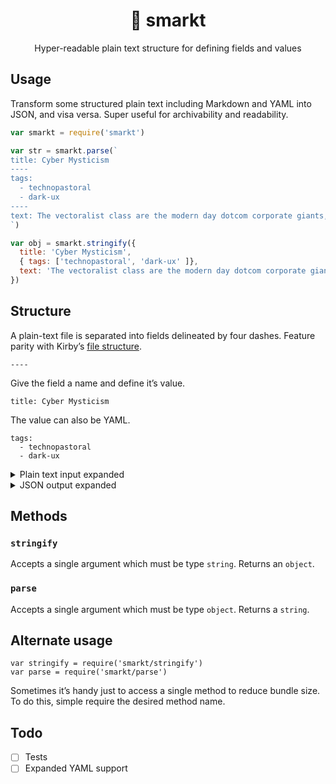 <h1 align="center">📃 smarkt</h1>

<div align="center">Hyper-readable plain text structure for defining fields and values</div>

## Usage

Transform some structured plain text including Markdown and YAML into JSON, and visa versa. Super useful for archivability and readability.

```js
var smarkt = require('smarkt')

var str = smarkt.parse(`
title: Cyber Mysticism
----
tags:
  - technopastoral
  - dark-ux
----
text: The vectoralist class are the modern day dotcom corporate giants, the transnational turbo-capitalist regime, who own the means of production and thus monopolize abstractions.
`)

var obj = smarkt.stringify({
  title: 'Cyber Mysticism',
  { tags: ['technopastoral', 'dark-ux' ]},
  text: 'The vectoralist class are the modern day dotcom corporate giants, the transnational turbo-capitalist regime, who own the means of production and thus monopolize abstractions.'
})
```

## Structure

A plain-text file is separated into fields delineated by four dashes. Feature parity with Kirby’s [file structure](https://getkirby.com/docs/content/adding-content).

```
----
````

Give the field a name and define it’s value.

```
title: Cyber Mysticism
```

The value can also be YAML.

```
tags:
  - technopastoral
  - dark-ux
```

<details id="example-input">
<summary>Plain text input expanded</summary>

```
title: Cyber Mysticism
----
tags:
  - technopastoral
  - dark-ux
----
design:
  desktop:
    background: red
    navigation: false
  mobile:
    background: blue
    navigation: true
----
text:

We won the **battle** and lost the *war*. What Debord called détournement became not just an avant-garde but a popular cultural practice. As I wrote in [A Hacker Manifesto](https://en.wikipedia.org/wiki/A_Hacker_Manifesto): Information wants to be free but is everywhere in chains. It broke free from the commodity form.
```

</details>


<details id="example-output">
<summary>JSON output expanded</summary>

```json
{
  "title": "Cyber Mysticism",
  "tags": ["technopastoral", "dark-ux"],
  "design": {
    "desktop": {
      "background": "red",
      "navigation": false
    },
    "mobile": {
      "background": "blue",
      "navigation": true
    }
  },
  "text": "We won the **battle** and lost the *war*. What Debord called détournement became not just an avant-garde but a popular cultural practice. As I wrote in [A Hacker Manifesto](https://en.wikipedia.org/wiki/A_Hacker_Manifesto): Information wants to be free but is everywhere in chains. It broke free from the commodity form."
}
```

</details>

## Methods

### `stringify`

Accepts a single argument which must be type `string`. Returns an `object`.

### `parse`

Accepts a single argument which must be type `object`. Returns a `string`.

## Alternate usage

```
var stringify = require('smarkt/stringify')
var parse = require('smarkt/parse')
```

Sometimes it’s handy just to access a single method to reduce bundle size. To do this, simple require the desired method name.

## Todo

- [ ] Tests
- [ ] Expanded YAML support